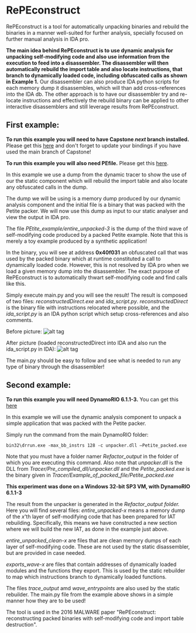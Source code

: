 # RePEconstruct

RePEconstruct is a tool for automatically unpacking binaries and rebuild the binaries in a manner well-suited for further analysis, specially focused on further manual analysis in IDA pro.

**The main idea behind RePEconstruct is to use dynamic analysis for unpacking self-modifying code and also use information from the execution to feed into a disassembler. The disassembler will then automatically rebuild the import table and also locate instructions, that branch to dynamically loaded code, including obfuscated calls as shown in Example 1.** Our disassembler can also produce IDA python scripts for each memory dump it disassembles, which will than add cross-references into the IDA db. The other approach is to have our disassembler try and re-locate instructions and effectively the rebuild binary can be applied to other interactive disassemblers and still leverage results from RePEconstruct. 

## First example: 
**To run this example you will need to have Capstone *next* branch installed.** Please get this [here](https://github.com/aquynh/capstone/wiki/Next-branch) and don't forget to update your bindings if you have used the main branch of Capstone!

**To run this example you will also need PEfile.** Please get this [here](https://github.com/erocarrera/pefile).


In this example we use a dump from the dynamic tracer to show the use of our the static component which will rebuild the import table and also locate any obfuscated calls in the dump. 

The dump we will be using is a memory dump produced by our dynamic analysis component and the initial file is a binary that was packed with the Petite packer. We will now use this dump as input to our static analyser and view the output in IDA pro. 

The file *PEtite_example/entire_unpacked-3* is the dump of the third wave of self-modifying code produced by a packed Petite example. Note that this is merely a toy example produced by a synthetic application! 

In the binary, you will see at address **0x40f031** an obfuscated call that was used by the packed binary which at runtime constituted a call to dynamically loaded code. However, this is not resolved by IDA pro when we load a given memory dump into the disassembler. The exact purpose of RePEconstruct is to automatically thwart self-modifying code and find calls like this.

Simply execute main.py and you will see the result! The result is composed of two files: *reconstructedDirect.exe* and *ida_script.py*. *reconstructedDirect* is the binary file with instructions relocated where possible, and the *ida_script.py* is an IDA python script which setup cross-references and also comments.

Before picture: 
![alt tag](http://imageshack.com/a/img921/6003/nAOlGQ.png)

After picture (loaded reconstructedDirect into IDA and also run the ida_script.py in IDA):
![alt tag](http://imageshack.com/a/img921/7296/TjrV2k.png)

The main.py should be easy to follow and see what is needed to run any type of binary through the disassembler! 

## Second example:
**To run this example you will need DynamoRIO 6.1.1-3.** You can get this [here](https://github.com/DynamoRIO/dynamorio/wiki/Downloads)

In this example we will use the dynamic analysis component to unpack a simple application that was packed with the Petite packer. 

Simply run the command from the main DynamoRIO folder:
```
bin32\drrun.exe -max_bb_instrs 128 -c unpacker.dll –Petite_packed.exe
```

Note that you must have a folder namer *Refactor_output* in the folder of which you are executing this command. Also note that *unpacker.dll* is the DLL from *Tracer/Pre_compiled_dll/unpacker.dll* and the *Petite_packed.exe* is the binary given in *Tracer/Example_of_packed_file/Petite_packed.exe*

**This experiment was done on a Windows 32-bit SP3 VM, with DynamoRIO 6.1.1-3**

The result from the unpacker is generated in the *Refactor_output folder.* Here you will find several files: 
*entire_unpacked-x* means a memory dump of the *x*'th layer of self-modifying code that has been prepared for IAT rebuilding. Specifically, this means we have constructed a new section where we will build the new IAT, as done in the example just above.

*entire_unpacked_clean-x* are files that are clean memory dumps of each layer of self-modifying code. These are not used by the static disassembler, but are provided in case needed.

*exports_wave-x* are files that contain addresses of dynamically loaded modules and the functions they export. This is used by the static rebuilder to map which instructions branch to dynamically loaded functions.

The files *trace_output* amd *wave_entrypoints* are also used by the static rebuilder. The main.py file from the example above shows in a simple manner how they are to be used!


The tool is used in the 2016 MALWARE paper "RePEconstruct: reconstructing packed binaries with self-modifying code and import table destruction". 
